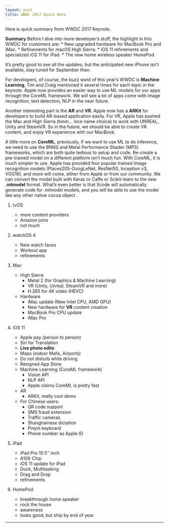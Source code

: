 ```yaml
---
layout: post
title: WWDC 2017 Quick Note
---
```


Here is quick summary from WWDC 2017 Keynote.

**Summary**
Before I dive into more developer’s stuff, the highlight in this WWDC for customers are:
	* New upgraded hardware for MacBook Pro and iMac.
	* Refinements for macOS High Sierra.
	* iOS 11 refinements and specialized iOS 11 for iPad.
	* The new home wireless speaker HomePod.

It’s pretty good to see all the updates, but the anticipated new iPhone isn’t available, stay tuned for September then.

For developers, of course, the buzz word of this year’s WWDC  is **Machine Learning**, Tim and Craig mentioned it several times for each topic in the keynote. Apple now provides an easier way to use ML models for our apps through the CoreML framework. We will see a lot of apps come with image recognition, text detection, NLP in the near future.

Another interesting part is the **AR** and **VR**. Apple now has a **ARKit** for developers to build AR-based application easily. For VR, Apple has pushed the Mac and High Sierra (hmm… nice name choice) to work with UNREAL, Unity and SteamVR. So in the future, we should be able to create VR content, and enjoy VR experience with our MacBook.

A little more on **CoreML**, previously, if we want to use ML to do inference, we need to use the BNNS and Metal Performance Shader (MPS) frameworks, which are both quite tedious to setup and code. Re-create a pre-trained model on a different platform isn’t much fun. With CoreML, it is much simpler to use. Apple has provided four popular trained Image recognition models (Places205-GoogLeNet, ResNet50, Inception v3, VGG16), and more will come, either from Apple or from our community. We can convert the model built with Keras or Caffe or Scikit-learn to the new **.mlmodel** format. What’s even better is that Xcode will automatically generate code for .mlmodel models, and you will be able to use the model like any other native cocoa object .

1. tvOS
	* more content providers
	* Amazon joins
	* not much

2. watchOS 4
	* New watch faces
	* Workout app
	* refinements

3. Mac
	* High Sierra
		* Metal 2 (for Graphics & Machine Learning)
		* VR (Unity, Unreal, SteamVR and more)
		* H.265 for 4K video (HEVC)
	* 	Hardware
		* iMac update (New Intel CPU, AMD GPU)
		* New hardware for **VR** content creation
		* MacBook Pro CPU update
		* iMac Pro

4. iOS 11
	* Apple pay (person to person)
	* Siri for Translation
	* **Live photo edits**
	* Maps (indoor Malls, Airports)
	* Do not disturb while driving
	* Resigned App Store
	* Machine Learning (CoreML framework)
		* Vision API
		* NLP API
		* Apple claims CoreML is pretty fast
	* AR
		* ARKit, really cool demo
	* For Chinese users:
		* QR code support
		* SMS fraud extension
		* Traffic cameras
		* Shanghainese dictation
		* Pinyin keyboard
		* Phone number as Apple ID

5. iPad
	* iPad Pro 10.5’’ inch
	* A10X Chip
	* iOS 11 update for iPad
	* Dock, Multitasking
	* Drag and Drop
	* refinements

6. HomePod
	* breakthrough home speaker
	* rock the house
	* awareness
	* looks good, but ship by end of year.

---
